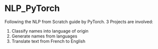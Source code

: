 # NLP_PyTorch

Following the NLP from Scratch guide by PyTorch.
3 Projects are involved:
1. Classify names into language of origin
2. Generate names from languages
3. Translate text from French to English
